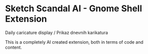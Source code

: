 # Sketch Scandal AI - Gnome Shell Extension
Daily caricature display / Prikaz dnevnih karikatura

This is a completely AI created extension, both in terms of code and content.
